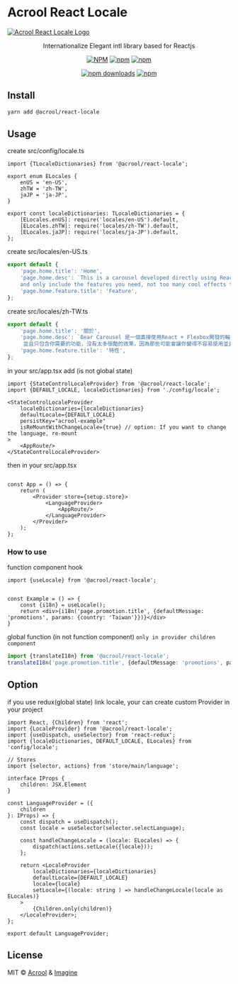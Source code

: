 # Acrool React Locale

<a href="https://acrool-react-locale.pages.dev/" title="Acrool React Locale - Internationalize Elegant intl library based for Reactjs">
    <img src="https://acrool-react-locale.pages.dev/og.webp" alt="Acrool React Locale Logo"/>
</a>

<p align="center">
    Internationalize Elegant intl library based for Reactjs
</p>

<div align="center">

[![NPM](https://img.shields.io/npm/v/@acrool/react-locale.svg?style=for-the-badge)](https://www.npmjs.com/package/@acrool/react-locale)
[![npm](https://img.shields.io/bundlejs/size/@acrool/react-locale?style=for-the-badge)](https://github.com/acrool/@acrool/react-locale/blob/main/LICENSE)
[![npm](https://img.shields.io/npm/l/@acrool/react-locale?style=for-the-badge)](https://github.com/acrool/react-locale/blob/main/LICENSE)

[![npm downloads](https://img.shields.io/npm/dm/@acrool/react-locale.svg?style=for-the-badge)](https://www.npmjs.com/package/@acrool/react-locale)
[![npm](https://img.shields.io/npm/dt/@acrool/react-locale.svg?style=for-the-badge)](https://www.npmjs.com/package/@acrool/react-locale)


</div>



## Install

```bash
yarn add @acrool/react-locale
```

## Usage

create src/config/locale.ts

```tsx
import {TLocaleDictionaries} from '@acrool/react-locale';

export enum ELocales {
    enUS = 'en-US',
    zhTW = 'zh-TW',
    jaJP = 'ja-JP',
}

export const localeDictionaries: TLocaleDictionaries = {
    [ELocales.enUS]: require('locales/en-US').default,
    [ELocales.zhTW]: require('locales/zh-TW').default,
    [ELocales.jaJP]: require('locales/ja-JP').default,
};
```

create src/locales/en-US.ts

```ts
export default {
    'page.home.title': 'Home',
    'page.home.desc': `This is a carousel developed directly using React + Flexbox (non-js secondary development package into React),<br/>
    and only include the features you need, not too many cool effects that might complicate your usage or create other weird issues.`,
    'page.home.feature.title': 'Feature',
};
```

create src/locales/zh-TW.ts

```ts
export default {
    'page.home.title': '關於',
    'page.home.desc': `Bear Carousel 是一個直接使用React + Flexbox開發的輪播套件 (非js二次開發包成React)，<br/>
     並且只包含你需要的功能，沒有太多很酷的效果，因為那些可能會讓你變得不容易使用並且產生其他奇怪的問題`,
    'page.home.feature.title': '特性',
};
```


in your src/app.tsx add  (is not global state)

```tsx
import {StateControlLocaleProvider} from '@acrool/react-locale';
import {DEFAULT_LOCALE, localeDictionaries} from './config/locale';

<StateControlLocaleProvider 
    localeDictionaries={localeDictionaries}
    defaultLocale={DEFAULT_LOCALE}
    persistKey="acrool-example"
    isReMountWithChangeLocale={true} // option: If you want to change the language, re-mount
>
    <AppRoute/>
</StateControlLocaleProvider>
```


then in your src/app.tsx

```tsx

const App = () => {
    return (
        <Provider store={setup.store}>
            <LanguageProvider>
                <AppRoute/>
            </LanguageProvider>
        </Provider>
    );
};
```


### How to use

function component hook

```tsx
import {useLocale} from '@acrool/react-locale';


const Example = () => {
    const {i18n} = useLocale();
    return <div>{i18n('page.promotion.title', {defaultMessage: 'promotions', params: {country: 'Taiwan'}})}</div>
}
```

global function (in not function component) `only in provider children component`

```ts
import {translateI18n} from '@acrool/react-locale';
translateI18n('page.promotion.title', {defaultMessage: 'promotions', params: {country: 'taiwan'}})
```


## Option

if you use redux(global state) link locale, your can create custom Provider in your project

```tsx
import React, {Children} from 'react';
import {LocaleProvider} from '@acrool/react-locale';
import {useDispatch, useSelector} from 'react-redux';
import {localeDictionaries, DEFAULT_LOCALE, ELocales} from 'config/locale';

// Stores
import {selector, actions} from 'store/main/language';

interface IProps {
    children: JSX.Element
}

const LanguageProvider = ({
    children
}: IProps) => {
    const dispatch = useDispatch();
    const locale = useSelector(selector.selectLanguage);

    const handleChangeLocale = (locale: ELocales) => {
        dispatch(actions.setLocale({locale}));
    };

    return <LocaleProvider
        localeDictionaries={localeDictionaries}
        defaultLocale={DEFAULT_LOCALE}
        locale={locale}
        setLocale={(locale: string ) => handleChangeLocale(locale as ELocales)}
    >
        {Children.only(children)}
    </LocaleProvider>;
};

export default LanguageProvider;

```


## License

MIT © [Acrool](https://github.com/acrool) & [Imagine](https://github.com/imagine10255)
